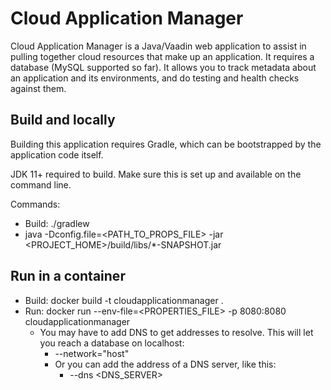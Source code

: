 # Cloud Application Manager #
Cloud Application Manager is a Java/Vaadin web application to assist in pulling together cloud resources that 
make up an application. It requires a database (MySQL supported so far). It allows you to track metadata about an 
application and its environments, and do testing and health checks against them. 

## Build and locally ##
Building this application requires Gradle, which can be bootstrapped by the application code itself.

JDK 11+ required to build. Make sure this is set up and available on the command line.

Commands:

* Build: ./gradlew
* java  -Dconfig.file=<PATH_TO_PROPS_FILE> -jar <PROJECT_HOME>/build/libs/*-SNAPSHOT.jar

## Run in a container ##

* Build: docker build -t cloudapplicationmanager .
* Run: docker run --env-file=<PROPERTIES_FILE> -p 8080:8080 cloudapplicationmanager
  * You may have to add DNS to get addresses to resolve. This will let you reach a database on localhost:
    * --network="host"
    * Or you can add the address of a DNS server, like this:
      * --dns <DNS_SERVER>

